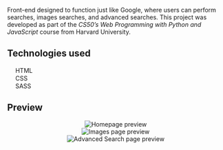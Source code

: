 Front-end designed to function just like Google, where users can perform searches, images searches, and advanced searches. This project was developed as part of the *CS50’s Web Programming with Python and JavaScript* course from Harvard University.

## Technologies used
<img src="https://cdn.iconscout.com/icon/free/png-256/free-html-5-1-1175208.png" width="15" height="15"> HTML<br>
<img src="https://upload.wikimedia.org/wikipedia/commons/thumb/6/62/CSS3_logo.svg/2048px-CSS3_logo.svg.png" width="15" height="15"> CSS<br>
<img src="https://sass-lang.com/assets/img/styleguide/seal-color.png" width="15" height="15"> SASS

## Preview
<div align="center">
  <img src="https://github.com/malena-bridi/googlent/assets/134395414/bf69c2f5-f95c-4a1b-9f0b-d5f90a814096" alt="Homepage preview" />
</div>
<div align="center">
  <img src="https://github.com/malena-bridi/googlent/assets/134395414/9a4f070e-f8aa-4ca6-9ea2-e8d84f4d6807" alt="Images page preview" />
</div>
<div align="center">
  <img src="https://github.com/malena-bridi/googlent/assets/134395414/52b4ea99-7edd-4ca3-a5ef-673883cfdaaa" alt="Advanced Search page preview" />
</div>
